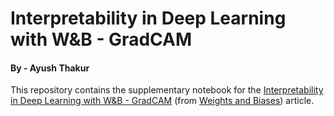 # Interpretability in Deep Learning with W&B - GradCAM

#### By - Ayush Thakur

This repository contains the supplementary notebook for the [Interpretability in Deep Learning with W&B - GradCAM](https://app.wandb.ai/ayush-thakur/interpretability/reports/Interpretability-in-Deep-Learning-with-W%26B-CAM-and-GradCAM--Vmlldzo5MTIyNw?utm_source=social_github&utm_medium=report&utm_campaign=report_author) (from [Weights and Biases](www.wandb.com)) article.

